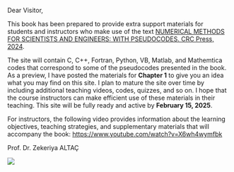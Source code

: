 Dear Visitor,

This book has been prepared to provide extra support materials for students and instructors who make use of the text [NUMERICAL METHODS FOR SCIENTISTS AND ENGINEERS: WITH PSEUDOCODES. CRC Press, 2024](https://www.routledge.com/Numerical-Methods-for-Scientists-and-Engineers-With-Pseudocodes/Altac/p/book/9781032754741).

The site will contain C, C++, Fortran, Python, VB, Matlab, and Mathemtica codes that correspond to some of the pseudocodes presented in the book. 
As a preview, I have posted the materials for **Chapter 1** to give you an idea what you may find on this site. I plan to mature the site over time by including additional teaching videos, codes, quizzes, and so on. I hope that the course instructors can make efficient use of these materials in their teaching. This site will be fully ready and active by **February 15, 2025**. 

For instructors, the following video provides information about the learning objectives, teaching strategies, and supplementary materials that will accompany the book:
https://www.youtube.com/watch?v=X6wh4wymfbk

Prof. Dr. Zekeriya ALTAÇ

<img src="https://t.bkit.co/w_6702b9d07f714.gif" />

<!-- Google tag (gtag.js) -->
<script async src="https://www.googletagmanager.com/gtag/js?id=G-33BNJ98CQM"></script>
<script>
  window.dataLayer = window.dataLayer || [];
  function gtag(){dataLayer.push(arguments);}
  gtag('js', new Date());

  gtag('config', 'G-33BNJ98CQM');
</script>
